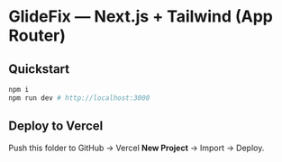 
# GlideFix — Next.js + Tailwind (App Router)

## Quickstart
```bash
npm i
npm run dev # http://localhost:3000
```

## Deploy to Vercel
Push this folder to GitHub → Vercel **New Project** → Import → Deploy.
